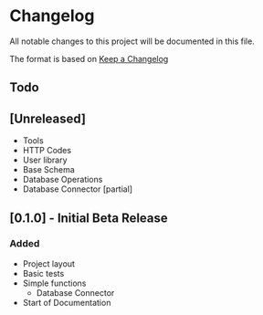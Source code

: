 # Changelog
All notable changes to this project will be documented in this file.

The format is based on [Keep a Changelog](https://keepachangelog.com/en/1.0.0/)

## Todo

## [Unreleased]
- Tools
- HTTP Codes
- User library
- Base Schema
- Database Operations
- Database Connector [partial]

## [0.1.0] - Initial Beta Release
### Added
- Project layout
- Basic tests
- Simple functions
    - Database Connector
- Start of Documentation